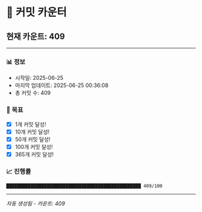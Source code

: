 # 🔢 커밋 카운터

## 현재 카운트: 409

---

### 📊 정보
- 시작일: 2025-06-25
- 마지막 업데이트: 2025-06-25 00:36:08
- 총 커밋 수: 409

### 🎯 목표
- [x] 1개 커밋 달성!
- [x] 10개 커밋 달성!
- [x] 50개 커밋 달성!
- [x] 100개 커밋 달성!
- [x] 365개 커밋 달성!

### 📈 진행률
```
██████████████████████████████████████████████████ 409/100
```

---
*자동 생성됨 - 카운트: 409*

